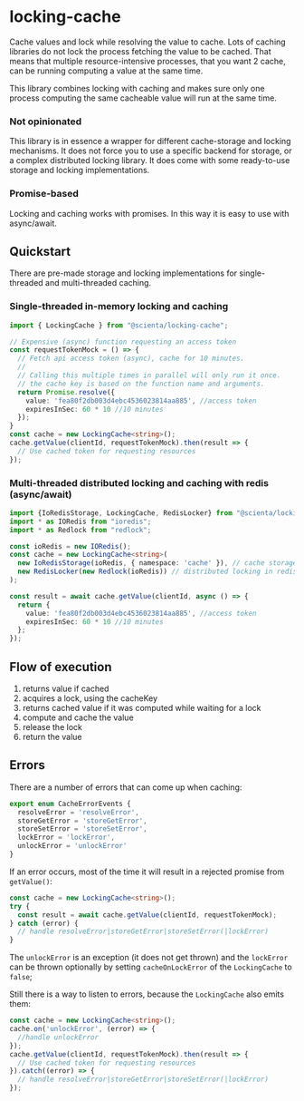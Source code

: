 # locking-cache
Cache values and lock while resolving the value to cache.
Lots of caching libraries do not lock the process fetching the value to be cached.
That means that multiple resource-intensive processes, that you want 2 cache, can be running
computing a value at the same time.

This library combines locking with caching and makes sure only one process computing
the same cacheable value will run at the same time.

### Not opinionated
This library is in essence a wrapper for different cache-storage and locking mechanisms.
It does not force you to use a specific backend for storage, or a complex distributed locking library.
It does come with some ready-to-use storage and locking implementations.

### Promise-based
Locking and caching works with promises. In this way it is easy to use with async/await.

## Quickstart
There are pre-made storage and locking implementations for single-threaded and multi-threaded caching.

### Single-threaded in-memory locking and caching
```ts
import { LockingCache } from "@scienta/locking-cache";

// Expensive (async) function requesting an access token
const requestTokenMock = () => {
  // Fetch api access token (async), cache for 10 minutes.
  //
  // Calling this multiple times in parallel will only run it once.
  // the cache key is based on the function name and arguments.
  return Promise.resolve({
    value: 'fea80f2db003d4ebc4536023814aa885', //access token
    expiresInSec: 60 * 10 //10 minutes
  });
}
const cache = new LockingCache<string>();
cache.getValue(clientId, requestTokenMock).then(result => {
  // Use cached token for requesting resources
});
```

### Multi-threaded distributed locking and caching with redis (async/await)
```ts
import {IoRedisStorage, LockingCache, RedisLocker} from "@scienta/locking-cache";
import * as IORedis from "ioredis";
import * as Redlock from "redlock";

const ioRedis = new IORedis();
const cache = new LockingCache<string>(
  new IoRedisStorage(ioRedis, { namespace: 'cache' }), // cache storage in redis
  new RedisLocker(new Redlock(ioRedis)) // distributed locking in redis
);

const result = await cache.getValue(clientId, async () => {
  return {
    value: 'fea80f2db003d4ebc4536023814aa885', //access token
    expiresInSec: 60 * 10 //10 minutes
  };
});
```

## Flow of execution
1. returns value if cached
2. acquires a lock, using the cacheKey
3. returns cached value if it was computed while waiting for a lock
4. compute and cache the value
5. release the lock
6. return the value

## Errors
There are a number of errors that can come up when caching:

```ts
export enum CacheErrorEvents {
  resolveError = 'resolveError',
  storeGetError = 'storeGetError',
  storeSetError = 'storeSetError',
  lockError = 'lockError',
  unlockError = 'unlockError'
}
```

If an error occurs, most of the time it will result in a rejected promise from `getValue()`:

```ts
const cache = new LockingCache<string>();
try {
  const result = await cache.getValue(clientId, requestTokenMock);
} catch (error) {
  // handle resolveError|storeGetError|storeSetError(|lockError)
}
```

The `unlockError` is an exception (it does not get thrown) and the `lockError` can be thrown optionally
by setting `cacheOnLockError` of the `LockingCache` to `false`;

Still there is a way to listen to errors, because the `LockingCache` also emits them:
```ts
const cache = new LockingCache<string>();
cache.on('unlockError', (error) => {
  //handle unlockError
});
cache.getValue(clientId, requestTokenMock).then(result => {
  // Use cached token for requesting resources
}).catch((error) => {
  // handle resolveError|storeGetError|storeSetError(|lockError)
});
```
